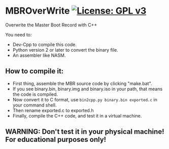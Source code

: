 # MBROverWrite [![License: GPL v3](https://img.shields.io/badge/License-GPLv3-blue.svg)](https://www.gnu.org/licenses/gpl-3.0)
Overwrite the Master Boot Record with C++

You need to:

- Dev-Cpp to compile this code.
- Python version 2 or later to convert the binary file.
- An assembler like NASM.

## How to compile it:
- First thing, assemble the MBR source code by clicking "make.bat".
- If you see binary.bin, binary.img and binary.iso in your path, that means the code is compiled.
- Now convert it to C format, use ` bin2cpp.py binary.bin exported.c ` in your command shell.
- Then rename exported.c to exported.h
- Finally, compile the C++ code, and test it in a virtual machine.

## WARNING: Don't test it in your physical machine! For educational purposes only!
